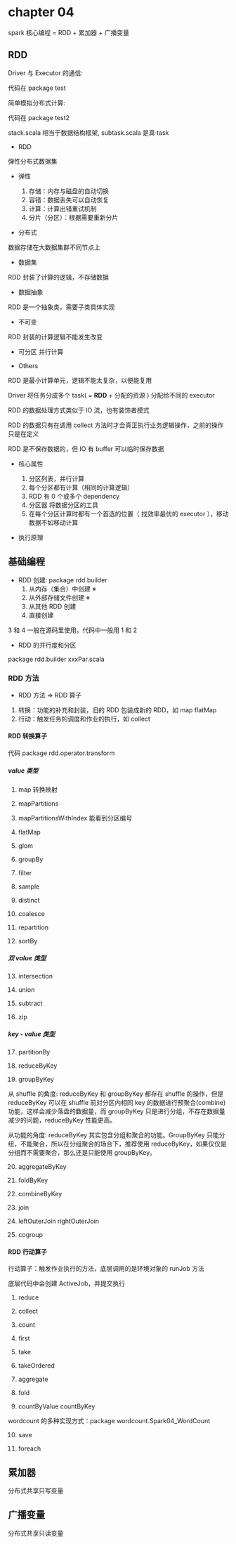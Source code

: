 # chapter 04
spark 核心编程 = RDD + 累加器 + 广播变量

## RDD

Driver 与 Executor 的通信:

代码在 package test

简单模拟分布式计算:

代码在 package test2

stack.scala 相当于数据结构框架, subtask.scala 是真·task

+ RDD

弹性分布式数据集

+ 弹性
    1. 存储：内存与磁盘的自动切换
    2. 容错：数据丢失可以自动恢复
    3. 计算：计算出错重试机制
    4. 分片（分区）：根据需要重新分片
    
+ 分布式

数据存储在大数据集群不同节点上

+ 数据集

RDD 封装了计算的逻辑，不存储数据

+ 数据抽象

RDD 是一个抽象类，需要子类具体实现

+ 不可变

RDD 封装的计算逻辑不能发生改变

+ 可分区 并行计算

+ Others

RDD 是最小计算单元，逻辑不能太复杂，以便能复用

Driver 将任务分成多个 task( = **RDD** + 分配的资源 ) 分配给不同的 executor

RDD 的数据处理方式类似于 IO 流，也有装饰者模式

RDD 的数据只有在调用 collect 方法时才会真正执行业务逻辑操作，之前的操作只是在定义

RDD 是不保存数据的，但 IO 有 buffer 可以临时保存数据

+ 核心属性
    1. 分区列表，并行计算
    2. 每个分区都有计算（相同的计算逻辑）
    3. RDD 有 0 个或多个 dependency
    4. 分区器 将数据分区的工具
    5. 在每个分区计算时都有一个首选的位置（ 找效率最优的 executor ），移动数据不如移动计算
    

+ 执行原理

## 基础编程

+ RDD 创建: package rdd.builder
    1. 从内存（集合）中创建 ※
    2. 从外部存储文件创建 ※
    3. 从其他 RDD 创建
    4. 直接创建
  
3 和 4 一般在源码里使用，代码中一般用 1 和 2
  
+ RDD 的并行度和分区

package rdd.builder xxxPar.scala

### RDD 方法
+ RDD 方法 => RDD 算子

1. 转换：功能的补充和封装，旧的 RDD 包装成新的 RDD，如 map flatMap
2. 行动：触发任务的调度和作业的执行，如 collect
  

#### RDD 转换算子

代码 package rdd.operator.transform

##### value 类型

1. map 转换映射

2. mapPartitions

3. mapPartitionsWithIndex 能看到分区编号

4. flatMap

5. glom

6. groupBy

7. filter

8. sample

9. distinct

10. coalesce

11. repartition

12. sortBy

##### 双 value 类型

13. intersection

14. union

15. subtract

16. zip

##### key - value 类型

17. partitionBy

18. reduceByKey

19. groupByKey

从 shuffle 的角度: reduceByKey 和 groupByKey 都存在 shuffle 的操作，但是 reduceByKey 可以在 shuffle 前对分区内相同 key 的数据进行预聚合(combine)功能，这样会减少落盘的数据量，而 groupByKey 只是进行分组，不存在数据量减少的问题，reduceByKey 性能更高。

从功能的角度: reduceByKey 其实包含分组和聚合的功能。GroupByKey 只能分纽，不能聚合，所以在分组聚合的场合下，推荐使用 reduceByKey，如果仅仅是分组而不需要聚合，那么还是只能使用 groupByKey。

20. aggregateByKey

21. foldByKey

22. combineByKey

23. join

24. leftOuterJoin rightOuterJoin

25. cogroup

#### RDD 行动算子

行动算子：触发作业执行的方法，底层调用的是环境对象的 runJob 方法

底层代码中会创建 ActiveJob，并提交执行

1. reduce

2. collect

3. count

4. first

5. take

6. takeOrdered

7. aggregate

8. fold

9. countByValue countByKey

wordcount 的多种实现方式：package wordcount.Spark04_WordCount

10. save

11. foreach

## 累加器

分布式共享只写变量

## 广播变量

分布式共享只读变量